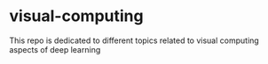 # visual-computing
This repo is dedicated to different topics related to visual computing aspects of deep learning
